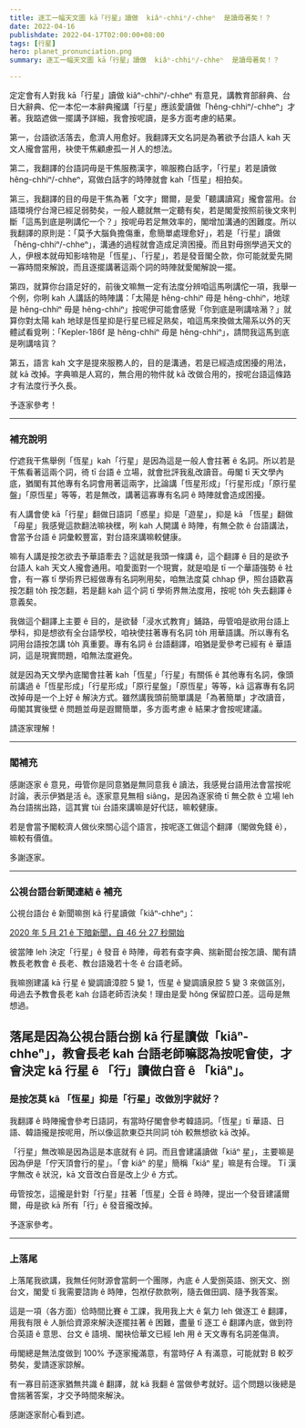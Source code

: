 ```yaml
---
title: 逐工一幅天文圖 kā「行星」讀做  kiâⁿ-chhiⁿ/-chheⁿ  是讀毋著矣！？
date: 2022-04-16
publishdate: 2022-04-17T02:00:00+08:00
tags: [行星]
hero: planet_pronunciation.png
summary: 逐工一幅天文圖 kā「行星」讀做  kiâⁿ-chhiⁿ/-chheⁿ  是讀毋著矣！？

---
```



定定會有人對我 kā「行星」讀做 kiâⁿ-chhiⁿ/-chheⁿ 有意見，講教育部辭典、台日大辭典、佗一本佗一本辭典攏講「行星」應該愛讀做「hêng-chhiⁿ/-chheⁿ」才著。我踮遮做一擺講予詳細，我會按呢讀，是多方面考慮的結果。

第一，台語欲活落去，愈濟人用愈好。我翻譯天文名詞是為著欲予台語人 kah 天文人攏會當用，袂使干焦顧慮孤一爿人的想法。

第二，我翻譯的台語詞毋是干焦服務漢字，嘛服務白話字，「行星」若是讀做 hêng-chhiⁿ/-chheⁿ，寫做白話字的時陣就會 kah「恆星」相拍矣。

第三，我翻譯的目的毋是干焦為著「文字」爾爾，是愛「聽講讀寫」攏會當用。台語環境佇台灣已經足弱勢矣，一般人聽就無一定聽有矣，若是閣愛按照前後文來判斷「這馬到底是咧講佗一个？」按呢毋若足無效率的，閣增加溝通的困難度。所以我翻譯的原則是：「莫予大腦負擔傷重，愈簡單處理愈好」，若是「行星」讀做「hêng-chhiⁿ/-chheⁿ」，溝通的過程就會造成足濟困擾。而且對毋捌學過天文的人，伊根本就毋知影啥物是「恆星」、「行星」，若是發音閣仝款，你可能就愛先開一寡時間來解說，而且逐擺講著這兩个詞的時陣就愛閣解說一擺。

第四，就算你台語足好的，前後文嘛無一定有法度分辨咱這馬咧講佗一項，我舉一个例，你咧 kah 人講話的時陣講：「太陽是 hêng-chhiⁿ 毋是 hêng-chhiⁿ，地球是 hêng-chhiⁿ 毋是 hêng-chhiⁿ」按呢伊可能會感覺「你到底是咧講啥潲？」就算你對太陽 kah 地球是恆星抑是行星已經足熟矣，咱這馬來換做太陽系以外的天體試看覓咧：「Kepler-186f 是 hêng-chhiⁿ 毋是 hêng-chhiⁿ」，請問我這馬到底是咧講啥貨？

第五，語言 kah 文字是提來服務人的，目的是溝通，若是已經造成困擾的用法，就 kā 改掉。字典嘛是人寫的，無合用的物件就 kā 改做合用的，按呢台語這條路才有法度行予久長。

予逐家參考！

------

### 補充說明
佇遮我干焦舉例「恆星」kah「行星」是因為這是一般人會拄著 ê 名詞。所以若是干焦看著這兩个詞，徛 tī 台語 ê 立場，就會批評我亂改讀音。毋閣 tī 天文學內底，猶閣有其他專有名詞會用著這兩字，比論講「恆星形成」「行星形成」「原行星盤」「原恆星」等等，若是無改，講著這寡專有名詞 ê 時陣就會造成困擾。

有人講會使 kā「行星」翻做日語詞「惑星」抑是「遊星」，抑是 kā 「恆星」翻做「母星」我感覺這款翻法嘛袂䆀，咧 kah 人開講 ê 時陣，有無仝款 ê 台語講法，會當予台語 ê 詞彙較豐富，對台語來講嘛較健康。

嘛有人講是按怎欲去予華語牽去？這就是我頭一條講 ê，這个翻譯 ê 目的是欲予台語人 kah 天文人攏會通用。咱愛面對一个現實，就是咱是 tī 一个華語強勢 ê 社會，有一寡 tī 學術界已經做專有名詞咧用矣，咱無法度莫 chhap 伊，照台語歡喜按怎翻 to̍h 按怎翻，若是翻 kah 這个詞 tī 學術界無法度用，按呢 to̍h 失去翻譯 ê 意義矣。

我做這个翻譯上主要 ê 目的，是欲替「浸水式教育」鋪路，毋管咱是欲用台語上學科，抑是想欲有全台語學校，咱袂使拄著專有名詞 to̍h 用華語講。所以專有名詞用台語按怎講 to̍h 真重要。專有名詞 ê 台語翻譯，咱猶是愛參考已經有 ê 華語詞，這是現實問題，咱無法度避免。

就是因為天文學內底閣會拄著 kah「恆星」「行星」有關係 ê 其他專有名詞，像頭前講過 ê「恆星形成」「行星形成」「原行星盤」「原恆星」等等，kā 這寡專有名詞改掉毋是一个上好 ê 解決方式。雖然講我頭前簡單講是「為著簡單」才改讀音，毋閣其實後壁 ê 問題並毋是遐爾簡單，多方面考慮 ê 結果才會按呢建議。

請逐家理解！

---

### 閣補充
感謝逐家 ê 意見，毋管你是同意猶是無同意我 ê 讀法，我感覺台語用法會當按呢討論，表示伊猶是活 ê。逐家意見無相 siâng，是因為逐家徛 tī 無仝款 ê 立場 leh 為台語揣出路，這其實 tùi 台語來講嘛是好代誌，嘛較健康。

若是會當予閣較濟人做伙來關心這个語言，按呢逐工做這个翻譯（閣做免錢 ê），嘛較有價值。

多謝逐家。

----

### 公視台語台新聞連結 ê 補充

公視台語台 ê 新聞嘛捌 kā 行星讀做「kiâⁿ-chheⁿ」：

[2020 年 5 月 21 ê 下暗新聞，自 46 分 27 秒開始](https://www.youtube.com/watch?v=JaAaxPAWNT8&t=2787s)

彼當陣 leh 決定「行星」ê 發音 ê 時陣，毋若有查字典、揣新聞台按怎讀、閣有請教長老教會 ê 長老、教台語幾若十冬 ê 台語老師。

我嘛捌建議 kā 行星 ê 變調讀漳腔 5 變 1，恆星 ê 變調讀泉腔 5 變 3 來做區別，毋過去予教會長老 kah 台語老師否決矣！理由是愛 hŏng 保留腔口差。這毋是無想過。

落尾是因為公視台語台捌 kā 行星讀做「kiâⁿ-chheⁿ」，教會長老 kah 台語老師嘛認為按呢會使，才會決定 kā 行星 ê 「行」讀做白音 ê 「kiâⁿ」。
---

### 是按怎莫 kā 「恆星」抑是「行星」改做別字就好？

我翻譯 ê 時陣攏會參考日語詞，有當時仔閣會參考韓語詞。「恆星」tī 華語、日語、韓語攏是按呢用，所以像這款東亞共同詞 to̍h 較無想欲 kā 改掉。

「行星」無改嘛是因為這是本底就有 ê 詞。而且會建議讀做「kiâⁿ 星」，主要嘛是因為伊是「佇天頂會行的星」。「會 kiâⁿ  的星」簡稱「kiâⁿ 星」嘛是有合理。
Tī 漢字無改 ê 狀況，kā 文音改白音是改上少 ê 方式。

毋管按怎，這攏是針對「行星」拄著「恆星」仝音 ê 時陣，提出一个發音建議爾爾，毋是欲 kā 所有「行」ê 發音攏改掉。

予逐家參考。

---

### 上落尾

上落尾我欲講，我無任何財源會當飼一个團隊，內底 ê 人愛捌英語、捌天文、捌台文，閣愛 tī 我需要諮詢 ê 時陣，包袱仔款款咧，隨去做田調、隨予我答案。

這是一項（各方面）佮時間比賽 ê 工課，我用我上大 ê 氣力 leh 做逐工 ê 翻譯，用我有限 ê 人脈佮資源來解決逐擺拄著 ê 困難，盡量 tī 逐工 ê 翻譯內底，做到符合英語 ê 意思、台文 ê 語境、閣袂佮華文已經 leh 用 ê 天文專有名詞差傷濟。

毋閣總是無法度做到 100% 予逐家攏滿意，有當時仔 A 有滿意，可能就對 B 較歹勢矣，愛請逐家諒解。

有一寡目前逐家猶無共識 ê 翻譯，就 kā 我翻 ê 當做參考就好。這个問題以後總是會揣著答案，才交予時間來解決。

感謝逐家耐心看到遮。

